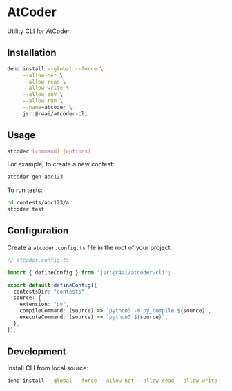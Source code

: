 # AtCoder

Utility CLI for AtCoder.

## Installation

```sh
deno install --global --force \
     --allow-net \
     --allow-read \
     --allow-write \
     --allow-env \
     --allow-run \
     --name=atcoder \
     jsr:@r4ai/atcoder-cli
```

## Usage

```sh
atcoder [command] [options]
```

For example, to create a new contest:

```sh
atcoder gen abc123
```

To run tests:

```sh
cd contests/abc123/a
atcoder test
```

## Configuration

Create a `atcoder.config.ts` file in the root of your project.

```ts
// atcoder.config.ts

import { defineConfig } from "jsr:@r4ai/atcoder-cli";

export default defineConfig({
  contestsDir: "contests",
  source: {
    extension: "py",
    compileCommand: (source) => `python3 -m py_compile ${source}`,
    executeCommand: (source) => `python3 ${source}`,
  },
});
```

## Development

Install CLI from local source:

```sh
deno install --global --force --allow-net --allow-read --allow-write --allow-env --allow-run --config=deno.jsonc --name=atcoder ./src/main.ts
```
